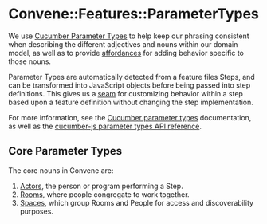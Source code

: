 # Convene::Features::ParameterTypes

We use [Cucumber Parameter Types] to help keep our phrasing consistent when
describing the different adjectives and nouns within our domain model, as well
as to provide [affordances] for adding behavior specific to those nouns.

Parameter Types are automatically detected from a feature files Steps, and can
be transformed into JavaScript objects before being passed into step
definitions. This gives us a [seam] for customizing behavior within a step based
upon a feature definition without changing the step implementation.

For more information, see the [Cucumber parameter types] documentation, as well
as the [cucumber-js parameter types API reference].

[affordances]: https://www.interaction-design.org/literature/topics/affordances
[seam]: https://wiki.c2.com/?SoftwareSeam
[cucumber parameter types]:
  https://cucumber.io/docs/cucumber/cucumber-expressions/#custom-parameter-types
[cucumber-js parameter types api reference]:
  https://github.com/cucumber/cucumber-js/blob/master/docs/support_files/api_reference.md#defineparametertypename-preferforregexpmatch-regexp-transformer-useforsnippets

## Core Parameter Types

The core nouns in Convene are:

1. [Actors], the person or program performing a Step.
2. [Rooms], where people congregate to work together.
3. [Spaces], which group Rooms and People for access and discoverability
   purposes.

[actors]: ./actors.js
[rooms]: ./rooms.js
[spaces]: ./spaces.js
